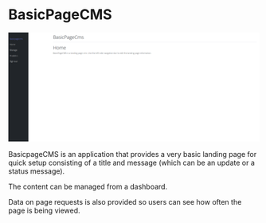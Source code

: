 # BasicPageCMS

![image info](basicpagecms.png)

BasicpageCMS is an application that provides a very basic landing page for quick setup consisting of a title and message (which can be an update or a status message).

The content can be managed from a dashboard. 

Data on page requests is also provided so users can see how often the page is being viewed.